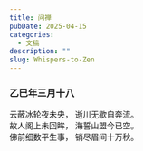 ```yaml
---
title: 问禅
pubDate: 2025-04-15
categories:
  - 文稿
description: ""
slug: Whispers-to-Zen
---
```


### 乙巳年三月十八
云蔽冰轮夜未央， 
逝川无歇自奔流。  
故人阁上未回眸， 
海誓山盟今已空。  
佛前细数平生事， 
销尽眉间十万秋。

